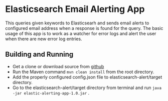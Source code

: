 # Elasticsearch Email Alerting App
This queries given keywords to Elasticsearh and sends email alerts to configured email address when a response is found for the query.
The basic usage of this app is to work as a watcher for error logs and alert the user when there are new error log entries.

## Building and Running
* Get a clone or download source from [github](https://github.com/ThejanRupasinghe/elasticsearch-alert)
* Run the Maven command ```mvn clean install``` from the root directory.
* Add the properly configured config.json file to elasticsearch-alert/target directory.
* Go to the elasticsearch-alert/target directory from terminal and run ```java -jar elastic-alerting-app-1.0.jar``` . 
